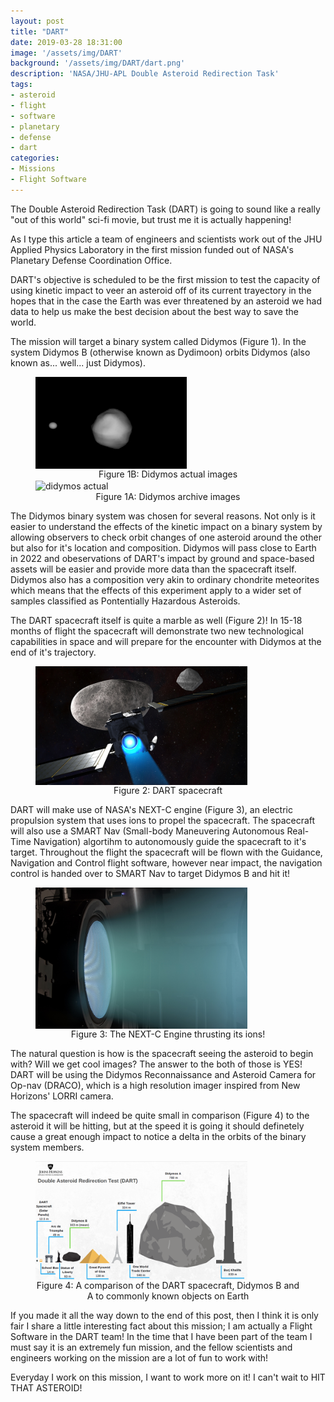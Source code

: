 ```yaml
---
layout: post
title: "DART"
date: 2019-03-28 18:31:00
image: '/assets/img/DART'
background: '/assets/img/DART/dart.png'
description: 'NASA/JHU-APL Double Asteroid Redirection Task'
tags:
- asteroid
- flight
- software
- planetary
- defense
- dart
categories:
- Missions
- Flight Software
---
```


The Double Asteroid Redirection Task (DART) is going to sound like a really "out of this world" sci-fi movie, but trust me it is actually happening!

As I type this article a team of engineers and scientists work out of the JHU Applied Physics Laboratory in the first mission funded out of NASA's Planetary Defense Coordination Office. 

DART's objective is scheduled to be the first mission to test the capacity of using kinetic impact to veer an asteroid off of its current trayectory in the hopes that in the case the Earth was ever threatened by an asteroid we had data to help us make the best decision about the best way to save the world. 

The mission will target a binary system called Didymos (Figure 1). In the system Didymos B (otherwise known as Dydimoon) orbits Didymos (also known as... well... just Didymos). 

<figure>
 <img src="/assets/img/DART/didymos_archives.png" alt="didymos archives" 
 width="57%"
 align="center"/>
 <figcaption align="center">
  Figure 1B: Didymos actual images
 </figcaption>
   <img src="/assets/img/DARTdidymos_actual.jpg" alt="didymos actual"
 width="43%"
 align="center"/>
 <figcaption align="center">
  Figure 1A: Didymos archive images
 </figcaption>
</figure>

The Didymos binary system was chosen for several reasons. Not only is it easier to understand the effects of the kinetic impact on a binary system by allowing observers to check orbit changes of one asteroid around the other but also for it's location and composition. Didymos will pass close to Earth in 2022 and obeservations of DART's impact by ground and space-based assets will be easier and provide more data than the spacecraft itself. Didymos also has a composition very akin to ordinary chondrite meteorites which means that the effects of this experiment apply to a wider set of samples classified as Pontentially Hazardous Asteroids. 

The DART spacecraft itself is quite a marble as well (Figure 2)! In 15-18 months of flight the spacecraft will demonstrate two new technological capabilities in space and will prepare for the encounter with Didymos at the end of it's trajectory. 

<figure>
 <img src="/assets/img/DART/target.jpg" alt="DART spacecraft" 
 width="80%"
 align="center"/>
 <figcaption align="center">
  Figure 2: DART spacecraft
 </figcaption>
</figure>

DART will make use of NASA's NEXT-C engine (Figure 3), an electric propulsion system that uses ions to propel the spacecraft. The spacecraft will also use a SMART Nav (Small-body Maneuvering Autonomous Real-Time Navigation) algortihm to autonomously guide the spacecraft to it's target. Throughout the flight the spacecraft will be flown with the Guidance, Navigation and Control flight software, however near impact, the navigation control is handed over to SMART Nav to target Didymos B and hit it!

<figure>
 <img src="/assets/img/DART/nextc.jpg" alt="DART spacecraft NEXT-C Engine" 
 width="80%"
 align="center"/>
 <figcaption align="center">
  Figure 3: The NEXT-C Engine thrusting its ions!
 </figcaption>
</figure>

The natural question is how is the spacecraft seeing the asteroid to begin with? Will we get cool images? The answer to the both of those is YES! DART will be using the Didymos Reconnaissance and Asteroid Camera for Op-nav (DRACO), which is a high resolution imager inspired from New Horizons' LORRI camera. 

The spacecraft will indeed be quite small in comparison (Figure 4) to the asteroid it will be hitting, but at the speed it is going it should definetely cause a great enough impact to notice a delta in the orbits of the binary system members. 

<figure>
 <img src="/assets/img/DART/scale.png" alt="DART Mission Scale (Comparison to known things)" 
 width="80%"
 align="center"/>
 <figcaption align="center">
  Figure 4: A comparison of the DART spacecraft, Didymos B and A to commonly known objects on Earth 
 </figcaption>
</figure>

If you made it all the way down to the end of this post, then I think it is only fair I share a little interesting fact about this mission; I am actually a Flight Software in the DART team! In the time that I have been part of the team I must say it is an extremely fun mission, and the fellow scientists and engineers working on the mission are a lot of fun to work with! 

Everyday I work on this mission, I want to work more on it! I can't wait to HIT THAT ASTEROID!
